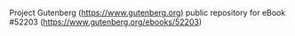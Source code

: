 Project Gutenberg (https://www.gutenberg.org) public repository for
eBook #52203 (https://www.gutenberg.org/ebooks/52203)
